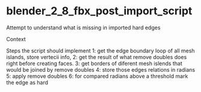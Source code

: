 # blender_2_8_fbx_post_import_script
Attempt to understand what is missing in imported hard edges

Context 

Steps the script should implement
1: get the edge boundary loop of all mesh islands, store vertecii info, 
2: get the result of what remove doubles does right before creating faces. 
3: get borders of diferent mesh islends that would be joined by remove doubles 
4: store those edges relations in radians 
5: apply remove doubles 
6: for compared radians above a threshold mark the edge as hard
